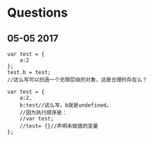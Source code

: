 # Questions

## 05-05 2017

    var test = {
        a:2
    };
    test.b = test;
    //这么写可以创造一个无限层级的对象，这是合理的存在么？

    var test = {
        a:2,
        b:test//这么写，b就是undefined。
        //因为执行顺序是：
        //var test;
        //test= {}//声明未赋值的变量
    };